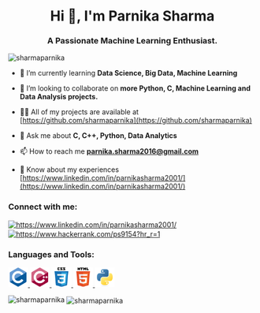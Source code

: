 <h1 align="center">Hi 👋, I'm Parnika Sharma</h1>
<h3 align="center">A Passionate Machine Learning Enthusiast.</h3>

<p align="left"> <img src="https://komarev.com/ghpvc/?username=sharmaparnika&label=Profile%20views&color=0e75b6&style=flat" alt="sharmaparnika" /> </p>

- 🌱 I’m currently learning **Data Science, Big Data, Machine Learning**

- 👯 I’m looking to collaborate on **more Python, C, Machine Learning and Data Analysis projects.**

- 👨‍💻 All of my projects are available at [https://github.com/sharmaparnika](https://github.com/sharmaparnika)

- 💬 Ask me about **C, C++, Python, Data Analytics**

- 📫 How to reach me **parnika.sharma2016@gmail.com**

- 📄 Know about my experiences [https://www.linkedin.com/in/parnikasharma2001/](https://www.linkedin.com/in/parnikasharma2001/)

<h3 align="left">Connect with me:</h3>
<p align="left">
<a href="https://linkedin.com/in/https://www.linkedin.com/in/parnikasharma2001/" target="blank"><img align="center" src="https://raw.githubusercontent.com/rahuldkjain/github-profile-readme-generator/master/src/images/icons/Social/linked-in-alt.svg" alt="https://www.linkedin.com/in/parnikasharma2001/" height="30" width="40" /></a>
<a href="https://www.hackerrank.com/https://www.hackerrank.com/ps9154?hr_r=1" target="blank"><img align="center" src="https://raw.githubusercontent.com/rahuldkjain/github-profile-readme-generator/master/src/images/icons/Social/hackerrank.svg" alt="https://www.hackerrank.com/ps9154?hr_r=1" height="30" width="40" /></a>
</p>

<h3 align="left">Languages and Tools:</h3>
<p align="left"> <a href="https://www.cprogramming.com/" target="_blank" rel="noreferrer"> <img src="https://raw.githubusercontent.com/devicons/devicon/master/icons/c/c-original.svg" alt="c" width="40" height="40"/> </a> <a href="https://www.w3schools.com/cpp/" target="_blank" rel="noreferrer"> <img src="https://raw.githubusercontent.com/devicons/devicon/master/icons/cplusplus/cplusplus-original.svg" alt="cplusplus" width="40" height="40"/> </a> <a href="https://www.w3schools.com/css/" target="_blank" rel="noreferrer"> <img src="https://raw.githubusercontent.com/devicons/devicon/master/icons/css3/css3-original-wordmark.svg" alt="css3" width="40" height="40"/> </a> <a href="https://www.w3.org/html/" target="_blank" rel="noreferrer"> <img src="https://raw.githubusercontent.com/devicons/devicon/master/icons/html5/html5-original-wordmark.svg" alt="html5" width="40" height="40"/> </a> <a href="https://www.python.org" target="_blank" rel="noreferrer"> <img src="https://raw.githubusercontent.com/devicons/devicon/master/icons/python/python-original.svg" alt="python" width="40" height="40"/> </a> </p>

<p><img align="left" src="https://github-readme-stats.vercel.app/api/top-langs?username=sharmaparnika&show_icons=true&locale=en&layout=compact" alt="sharmaparnika" /></p>

<p>&nbsp;<img align="center" src="https://github-readme-stats.vercel.app/api?username=sharmaparnika&show_icons=true&locale=en" alt="sharmaparnika" /></p>
